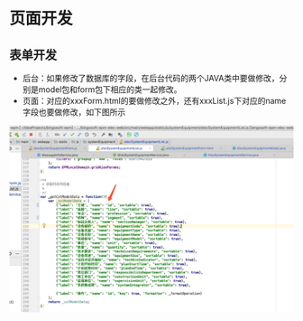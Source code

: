 # 页面开发
## 表单开发
- 后台：如果修改了数据库的字段，在后台代码的两个JAVA类中要做修改，分别是model包和form包下相应的类一起修改。
- 页面：对应的xxxForm.html的要做修改之外，还有xxxList.js下对应的name字段也要做修改，如下图所示
<div align="center">
  <img src="../img/页面list修改.png">
</div>
